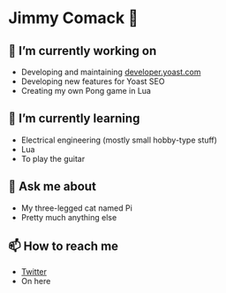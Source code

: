# Jimmy Comack 👋

## 🔭 I’m currently working on

- Developing and maintaining [developer.yoast.com](https://developer.yoast.com)
- Developing new features for Yoast SEO
- Creating my own Pong game in Lua

## 🌱 I’m currently learning

- Electrical engineering (mostly small hobby-type stuff)
- Lua
- To play the guitar

## 💬 Ask me about

- My three-legged cat named Pi
- Pretty much anything else

## 📫 How to reach me
- [Twitter](https://www.twitter.com/jjcomack)
- On here
